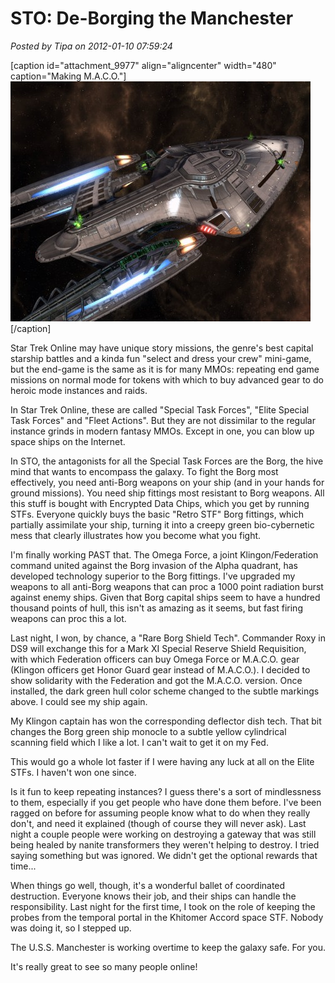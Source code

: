 # STO: De-Borging the Manchester

*Posted by Tipa on 2012-01-10 07:59:24*

[caption id="attachment\_9977" align="aligncenter" width="480" caption="Making M.A.C.O."][![](../../../uploads/2012/01/GameClient-2012-01-09-22-00-01-00-480x384.jpg "Making M.A.C.O.")](../../../uploads/2012/01/GameClient-2012-01-09-22-00-01-00.jpg)[/caption]

Star Trek Online may have unique story missions, the genre's best capital starship battles and a kinda fun "select and dress your crew" mini-game, but the end-game is the same as it is for many MMOs: repeating end game missions on normal mode for tokens with which to buy advanced gear to do heroic mode instances and raids.

In Star Trek Online, these are called "Special Task Forces", "Elite Special Task Forces" and "Fleet Actions". But they are not dissimilar to the regular instance grinds in modern fantasy MMOs. Except in one, you can blow up space ships on the Internet.

In STO, the antagonists for all the Special Task Forces are the Borg, the hive mind that wants to encompass the galaxy. To fight the Borg most effectively, you need anti-Borg weapons on your ship (and in your hands for ground missions). You need ship fittings most resistant to Borg weapons. All this stuff is bought with Encrypted Data Chips, which you get by running STFs. Everyone quickly buys the basic "Retro STF" Borg fittings, which partially assimilate your ship, turning it into a creepy green bio-cybernetic mess that clearly illustrates how you become what you fight.

I'm finally working PAST that. The Omega Force, a joint Klingon/Federation command united against the Borg invasion of the Alpha quadrant, has developed technology superior to the Borg fittings. I've upgraded my weapons to all anti-Borg weapons that can proc a 1000 point radiation burst against enemy ships. Given that Borg capital ships seem to have a hundred thousand points of hull, this isn't as amazing as it seems, but fast firing weapons can proc this a lot.

Last night, I won, by chance, a "Rare Borg Shield Tech". Commander Roxy in DS9 will exchange this for a Mark XI Special Reserve Shield Requisition, with which Federation officers can buy Omega Force or M.A.C.O. gear (Klingon officers get Honor Guard gear instead of M.A.C.O.). I decided to show solidarity with the Federation and got the M.A.C.O. version. Once installed, the dark green hull color scheme changed to the subtle markings above. I could see my ship again.

My Klingon captain has won the corresponding deflector dish tech. That bit changes the Borg green ship monocle to a subtle yellow cylindrical scanning field which I like a lot. I can't wait to get it on my Fed.

This would go a whole lot faster if I were having any luck at all on the Elite STFs. I haven't won one since.

Is it fun to keep repeating instances? I guess there's a sort of mindlessness to them, especially if you get people who have done them before. I've been ragged on before for assuming people know what to do when they really don't, and need it explained (though of course they will never ask). Last night a couple people were working on destroying a gateway that was still being healed by nanite transformers they weren't helping to destroy. I tried saying something but was ignored. We didn't get the optional rewards that time...

When things go well, though, it's a wonderful ballet of coordinated destruction. Everyone knows their job, and their ships can handle the responsibility. Last night for the first time, I took on the role of keeping the probes from the temporal portal in the Khitomer Accord space STF. Nobody was doing it, so I stepped up.

The U.S.S. Manchester is working overtime to keep the galaxy safe. For you.

It's really great to see so many people online!
